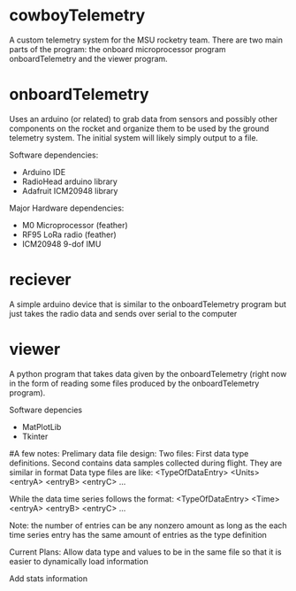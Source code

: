 # cowboyTelemetry
A custom telemetry system for the MSU rocketry team. There are two main parts of the program: the onboard microprocessor program onboardTelemetry and the viewer program.
# onboardTelemetry
Uses an arduino (or related) to grab data from sensors and possibly other components on the rocket and organize them to be used by the ground telemetry system.
The initial system will likely simply output to a file.

Software dependencies:
- Arduino IDE
- RadioHead arduino library
- Adafruit ICM20948 library

Major Hardware dependencies:
- M0 Microprocessor (feather)
- RF95 LoRa radio (feather)
- ICM20948 9-dof IMU

# reciever
A simple arduino device that is similar to the onboardTelemetry program but just takes the radio data and sends over serial to the computer

# viewer
A python program that takes data given by the onboardTelemetry (right now in the form of reading some files produced by the onboardTelemetry program).

Software depencies
- MatPlotLib
- Tkinter

#A few notes:
Prelimary data file design:
Two files:
First data type definitions.
Second contains data samples collected during flight.
They are similar in format
Data type files are like: 
\<TypeOfDataEntry\> \<Units\> \<entryA\> \<entryB\> \<entryC\> ...

While the data time series follows the format:
\<TypeOfDataEntry\> \<Time\> \<entryA\> \<entryB\> \<entryC\> ...

Note: the number of entries can be any nonzero amount as long as the each time series entry has the same amount of entries as the type definition

Current Plans:
Allow data type and values to be in the same file so that it is easier to dynamically load information

Add stats information

